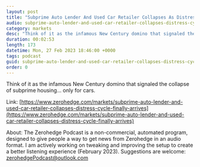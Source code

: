 ```yaml
---
layout: post
title: "Subprime Auto Lender And Used Car Retailer Collapses As Distress Cycle Finally Arrives"
audio: subprime-auto-lender-and-used-car-retailer-collapses-distress-cycle-finally-arrives-0
category: markets
desc: "Think of it as the infamous New Century domino that signaled the collapse of subprime housing... only for cars."
duration: 00:02:53
length: 173
datetime: Mon, 27 Feb 2023 18:46:00 +0000
tags: podcast
guid: subprime-auto-lender-and-used-car-retailer-collapses-distress-cycle-finally-arrives-0
order: 0
---
```

Think of it as the infamous New Century domino that signaled the collapse of subprime housing... only for cars.

Link: [https://www.zerohedge.com/markets/subprime-auto-lender-and-used-car-retailer-collapses-distress-cycle-finally-arrives](https://www.zerohedge.com/markets/subprime-auto-lender-and-used-car-retailer-collapses-distress-cycle-finally-arrives)

About: The Zerohedge Podcast is a non-commercial, automated program, designed to give people a way to get news from Zerohedge in an audio format.  I am actively working on tweaking and improving the setup to create a better listening experience (February 2023).  Suggestions are welcome: [zerohedgePodcast@outlook.com](mailto:zerohedgePodcast@outlook.com)